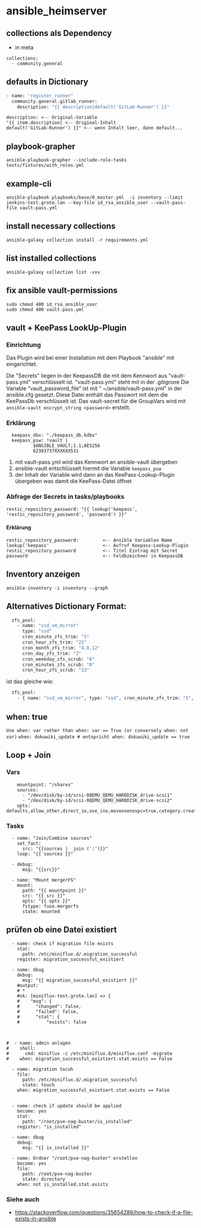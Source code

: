 # ansible_heimserver

## collections als Dependency
- in meta
```
collections:
  - community.general
```

## defaults in Dictionary
```bash
- name: "register_runner"
  community.general.gitlab_runner:
    description: "{{ description|default('GitLab-Runner') }}"
```

```
description: <-- Original-Variable
"{{ item.description| <-- Original-Inhalt
default('GitLab-Runner') }}" <-- wenn Inhalt leer, dann default...
```


## playbook-grapher
`ansible-playbook-grapher --include-role-tasks  tests/fixtures/with_roles.yml`

## example-cli
`ansible-playbook playbooks/base/0_master.yml  -i inventory --limit jenkins-test.grote.lan --key-file id_rsa_ansible_user --vault-pass-file vault-pass.yml`

## install necessary collections
`ansible-galaxy collection install -r requirements.yml`

## list installed collections
`ansible-galaxy collection list -vvv`

## fix ansible vault-permissions
```
sudo chmod 400 id_rsa_ansible_user
sudo chmod 400 vault-pass.yml
```

## vault + KeePass LookUp-Plugin

### Einrichtung
Das Plugin wird bei einer Installation mit dem Playbook "ansible" mit eingerichtet.

Die "Secrets" liegen in der KeepassDB die mit dem Kennwort aus "vault-pass.yml" verschlüsselt ist.
"vault-pass.yml" steht mit in der .gitignore
Die Variable "vault_password_file" ist mit " ~/ansible/vault-pass.yml" in der ansible.cfg gesetzt.
Diese Datei enthält das Passwort mit dem die KeePassDb verschlüsselt ist.
Das vault-secret für die GroupVars wird mit `ansible-vault encrypt_string <password>` erstellt.

### Erklärung
```
  keepass_dbx: "./keepass_db.kdbx"
  keepass_psw: !vault |
          $ANSIBLE_VAULT;1.1;AES256
          62383737XXXXXX531
```
1. mit vault-pass.yml wird das Kennwort an ansible-vault übergeben
2. ansible-vault entschlüsselt hiermit die Variable `keepass_psw`
3. der Inhalt der Variable wird dann an das KeePass-Lookup-Plugin übergeben was damit die KeePass-Datei öffnet

### Abfrage der Secrets in tasks/playbooks
`restic_repository_password: "{{ lookup('keepass', 'restic_repository_password', 'password') }}"`

#### Erklärung
```
restic_repository_password:         <-- Ansible Variablen Name
lookup('keepass'                    <-- Aufruf Keepass-Lookup-Plugin
restic_repository_password          <-- Titel Eintrag mit Secret
password                            <-- Feldbzeichner in KeepassDB
```

## Inventory anzeigen
`ansible-inventory -i inventory --graph`

## Alternatives Dictionary Format:
```bash
  zfs_pool:
    - name: "ssd_vm_mirror"
      type: "ssd"
      cron_minute_zfs_trim: "5"
      cron_hour_zfs_trim: "22"
      cron_month_zfs_trim: "4,8,12"
      cron_day_zfs_trim: "2"
      cron_weekday_zfs_scrub: "6"
      cron_minutes_zfs_scrub: "0"
      cron_hour_zfs_scrub: "23"
```
ist das gleiche wie:

```bash
  zfs_pool:
    - { name: "ssd_vm_mirror", type: "ssd", cron_minute_zfs_trim: "5", cron_hour_zfs_trim: "22", cron_month_zfs_trim: "4,8,12", cron_day_zfs_trim: "2", cron_weekday_zfs_scrub: "6", cron_minutes_zfs_scrub: "0", cron_hour_zfs_scrub: "23"}
```

## when: true
`Use when: var rather than when: var == True (or conversely when: not var)`
`when: dokuwiki_update # entspricht when: dokuwiki_update == true`

## Loop + Join
### Vars
```
    mountpoint: "/shares"
    sources:
      - "/dev/disk/by-id/scsi-0QEMU_QEMU_HARDDISK_drive-scsi1"
      - "/dev/disk/by-id/scsi-0QEMU_QEMU_HARDDISK_drive-scsi2"
    opts: defaults,allow_other,direct_io,use_ino,moveonenospc=true,category.create=mfs,minfreespace=100G
```

### Tasks

```
  - name: "Join/Combine sources"
    set_fact:
      src: "{{sources |  join (':')}}"
    loop: "{{ sources }}"

  - debug:
      msg: "{{src}}"

  - name: "Mount mergerFS"
    mount:
      path: "{{ mountpoint }}"
      src: "{{ src }}"
      opts: "{{ opts }}"
      fstype: fuse.mergerfs
      state: mounted
```

## prüfen ob eine Datei existiert

```
  - name: check if migration file exists
    stat:
      path: /etc/miniflux.d/.migration_successful
    register: migration_successful_existiert

  - name: dbug
    debug:
      msg: "{{ migration_successful_existiert }}"
    #output:
    # *
    #ok: [miniflux-test.grote.lan] => {
    #    "msg": {
    #      "changed": false,
    #      "failed": false,
    #      "stat": {
    #          "exists": false



#  - name: admin anlagen
#    shell:
#      cmd: miniflux -c /etc/miniflux.d/miniflux.conf -migrate
#    when: migration_successful_existiert.stat.exists == False

  - name: migration tocuh
    file:
      path: /etc/miniflux.d/.migration_successful
      state: touch
    when: migration_successful_existiert.stat.exists == False


  - name: check if update should be applied
    become: yes
    stat:
      path: "/root/pve-nag-buster/is_installed"
    register: "is_installed"

  - name: dbug
    debug:
      msg: "{{ is_installed }}"

  - name: Ordner "/root/pve-nag-buster" erstellen
    become: yes
    file:
      path: /root/pve-nag-buster
      state: directory
    when: not is_installed.stat.exists
```

### Siehe auch
  * https://stackoverflow.com/questions/35654286/how-to-check-if-a-file-exists-in-ansible
